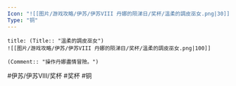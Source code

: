 ```yaml
---
Icon: "![[图片/游戏攻略/伊苏/伊苏VIII 丹娜的陨涕日/奖杯/溫柔的調皮巫女.png|30]]"
Type: "铜"
---
```

```ad-common-bronze-trophy
title: (Title:: "溫柔的調皮巫女")
![[图片/游戏攻略/伊苏/伊苏VIII 丹娜的陨涕日/奖杯/溫柔的調皮巫女.png|100]]

(Comment:: "操作丹娜盡情冒險。")
```

#伊苏/伊苏VIII/奖杯 #奖杯 #铜

